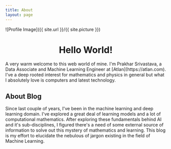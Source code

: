 ```yaml
---
title: About
layout: page
---
```

![Profile Image]({{ site.url }}/{{ site.picture }})

<h1 style="text-align:center">Hello World!</h1>
A very warm welcome to this web world of mine. I'm Prakhar Srivastava, a Data Associate and Machine Learning Engineer at [Atlan](https://atlan.com). I've a deep rooted interest for mathematics and physics in general but what I absolutely love is computers and latest technology.

<h2> About Blog </h2>

Since last couple of years, I've been in the machine learning and deep learning domain. I've explored a great deal of learning models and a lot of computational mathematics. After exploring these fundamentals behind AI and it's sub-disciplines, I figured there's a need of some external source of information to solve out this mystery of mathematics and learning. This blog is my effort to elucidate the nebulous of jargon existing in the field of Machine Learning.
